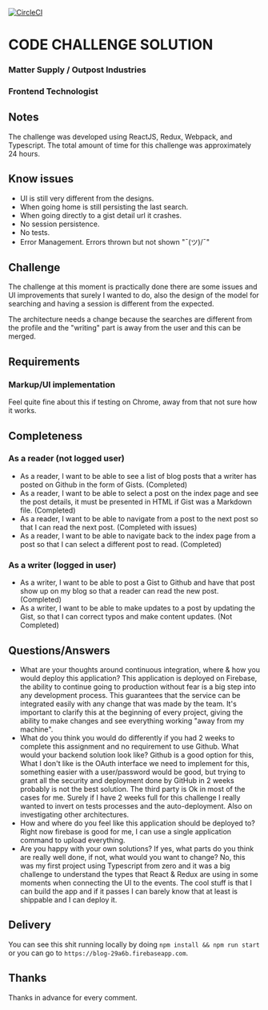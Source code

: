 [![CircleCI](https://circleci.com/gh/iyubinest/blog/tree/master.svg?style=svg)](https://circleci.com/gh/iyubinest/blog/tree/master)

# CODE CHALLENGE SOLUTION

### Matter Supply / Outpost Industries

### Frontend Technologist

## Notes

The challenge was developed using ReactJS, Redux, Webpack, and Typescript. The total amount of time for this challenge was approximately 24 hours.

## Know issues

- UI is still very different from the designs.
- When going home is still persisting the last search.
- When going directly to a gist detail url it crashes.
- No session persistence.
- No tests.
- Error Management. Errors thrown but not shown "¯\(ツ)/¯"

## Challenge

The challenge at this moment is practically done there are some issues and UI improvements that surely I wanted to do, also the design of the model for searching and having a session is different from the expected.

The architecture needs a change because the searches are different from the profile and the "writing" part is away from the user and this can be merged.

## Requirements

### Markup/UI implementation

Feel quite fine about this if testing on Chrome, away from that not sure how it works.

## Completeness

### As a reader (not logged user)

- As a reader, I want to be able to see a list of blog posts that a writer has posted on Github in the form of Gists. (Completed)
- As a reader, I want to be able to select a post on the index page and see the post details, it must be presented in HTML if Gist was a Markdown file. (Completed)
- As a reader, I want to be able to navigate from a post to the next post so that I can read the next post. (Completed with issues)
- As a reader, I want to be able to navigate back to the index page from a post so that I can select a different post to read. (Completed)

### As a writer (logged in user)

- As a writer, I want to be able to post a Gist to Github and have that post show up on my blog so that a reader can read the new post. (Completed)
- As a writer, I want to be able to make updates to a post by updating the Gist, so that I can correct typos and make content updates. (Not Completed)

## Questions/Answers

- What are your thoughts around continuous integration, where & how you would deploy this application?
  This application is deployed on Firebase, the ability to continue going to production without fear is a big step into any development process. This guarantees that the service can be integrated easily with any change that was made by the team. It's important to clarify this at the beginning of every project, giving the ability to make changes and see everything working "away from my machine".
- What do you think you would do differently if you had 2 weeks to complete this assignment and no requirement to use Github. What would your backend solution look like?
  Github is a good option for this, What I don't like is the OAuth interface we need to implement for this, something easier with a user/password would be good, but trying to grant all the security and deployment done by GitHub in 2 weeks probably is not the best solution. The third party is Ok in most of the cases for me. Surely if I have 2 weeks full for this challenge I really wanted to invert on tests processes and the auto-deployment. Also on investigating other architectures.
- How and where do you feel like this application should be deployed to?
  Right now firebase is good for me, I can use a single application command to upload everything.
- Are you happy with your own solutions? If yes, what parts do you think are really well done, if not, what would you want to change?
  No, this was my first project using Typescript from zero and it was a big challenge to understand the types that React & Redux are using in some moments when connecting the UI to the events. The cool stuff is that I can build the app and if it passes I can barely know that at least is shippable and I can deploy it.

## Delivery

You can see this shit running locally by doing `npm install && npm run start` or you can go to `https://blog-29a6b.firebaseapp.com`.

## Thanks

Thanks in advance for every comment.
